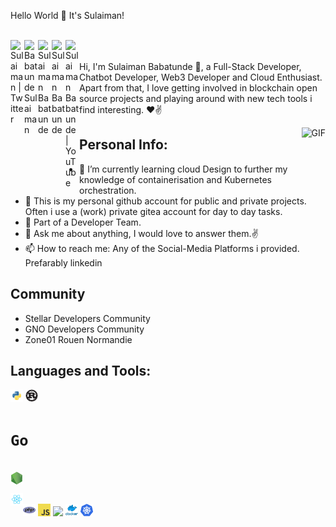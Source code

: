 Hello World 👋 It's Sulaiman!

<br/> <a href="https://twitter.com/sakigo_09"> <img align="left" alt="Sulaiman | Twitter" width="22px" src="https://cdn.jsdelivr.net/npm/simple-icons@v3/icons/twitter.svg" /> </a> <a href="https://www.linkedin.com/in/sulaiman-babatunde-28789b145?utm_source=share&utm_campaign=share_via&utm_content=profile&utm_medium=ios_app"> <img align="left" alt="Babatunde Sulaiman" width="22px" src="https://cdn.jsdelivr.net/npm/simple-icons@v3/icons/linkedin.svg" /> </a> <img align="left" alt="Sulaiman Babatunde" width="22px" src="https://cdn.jsdelivr.net/npm/simple-icons@v3/icons/medium.svg" /> <a href="https://www.instagram.com/sakigo_09/"> <img align="left" alt="Sulaiman Babatunde" width="22px" src="https://cdn.jsdelivr.net/npm/simple-icons@v3/icons/instagram.svg" /> </a> <a href="https://www.youtube.com/watch?v=eXlaZbQ0TiY&t=3s"> <img align="left" alt="Sulaiman Babatunde | YouTube" width="22px" src="https://cdn.jsdelivr.net/npm/simple-icons@v3/icons/youtube.svg" /> </a> <br /> <br />
Hi, I'm Sulaiman Babatunde 🙌, a Full-Stack Developer, Chatbot Developer, Web3 Developer and Cloud Enthusiast. Apart from that, I love getting involved in blockchain open source projects and playing around with new tech tools i find interesting. ❤✌

<img align="right" alt="GIF" src="https://i.giphy.com/media/v1.Y2lkPTc5MGI3NjExM2R1Y2loaGgydndqZXg1enVvbTZ5MXAxOG1hM3ZpMmduYWFlajZwMSZlcD12MV9pbnRlcm5hbF9naWZfYnlfaWQmY3Q9Zw/A3YdACvScgYiERTws8/giphy.gif" />

## Personal Info:

- 🔭 I’m currently learning cloud Design to further my knowledge of containerisation and Kubernetes orchestration.
- 🔭 This is my personal github account for public and private projects. Often i use a (work) private gitea account for day to day tasks.
- 👯 Part of a Developer Team.
- 💬 Ask me about anything, I would love to answer them.✌
- 📫 How to reach me: Any of the Social-Media Platforms i provided. Prefarably linkedin
## Community

- Stellar Developers Community
- GNO Developers Community
- Zone01 Rouen Normandie
## Languages and Tools:

<code><img height="20" src="https://raw.githubusercontent.com/github/explore/80688e429a7d4ef2fca1e82350fe8e3517d3494d/topics/python/python.png"></code> <code><img height="20" src="https://raw.githubusercontent.com/github/explore/80688e429a7d4ef2fca1e82350fe8e3517d3494d/topics/rust/rust.png"></code> <code><h1 height="20">Go</h1></code>
<code>
<img align="left" height="20" src="https://raw.githubusercontent.com/github/explore/80688e429a7d4ef2fca1e82350fe8e3517d3494d/topics/nodejs/nodejs.png"> </code>
<code>
<img align="left" height="20" src="https://raw.githubusercontent.com/github/explore/80688e429a7d4ef2fca1e82350fe8e3517d3494d/topics/react/react.png">  </code>
<code><img height="20" src="https://raw.githubusercontent.com/github/explore/80688e429a7d4ef2fca1e82350fe8e3517d3494d/topics/php/php.png"></code> <code><img height="20" src="https://raw.githubusercontent.com/github/explore/80688e429a7d4ef2fca1e82350fe8e3517d3494d/topics/javascript/javascript.png"></code> <code><img height="20" src="https://raw.githubusercontent.com/github/explore/80688e429a7d4ef2fca1e82350fe8e3517d3494d/topics/makefile/makefile.png"></code> <code><img height="20" src="https://raw.githubusercontent.com/github/explore/80688e429a7d4ef2fca1e82350fe8e3517d3494d/topics/docker/docker.png"></code> <code><img height="20" src="https://raw.githubusercontent.com/github/explore/80688e429a7d4ef2fca1e82350fe8e3517d3494d/topics/kubernetes/kubernetes.png"></code>

<!-- <img alt="Sulaiman's github stats" src="https://github-readme-stats.vercel.app/api?username=Olawale-22&amp;show_icons=true&amp;hide_border=true"> -->
